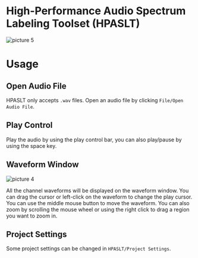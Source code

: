 # High-Performance Audio Spectrum Labeling Toolset (HPASLT)

![picture 5](/images/2023-01-22-22-16-53-hpaslt-use-demo.gif)

# Usage

## Open Audio File

HPASLT only accepts `.wav` files. Open an audio file by clicking `File/Open Audio File`.

## Play Control

Play the audio by using the play control bar, you can also play/pause by using the space key.

## Waveform Window

![picture 4](/images/2023-01-22-22-11-26-waveform-window.png)

All the channel waveforms will be displayed on the waveform window. You can drag the cursor or left-click on the waveform to change the play cursor. You can use the middle mouse button to move the waveform. You can also zoom by scrolling the mouse wheel or using the right click to drag a region you want to zoom in.

## Project Settings

Some project settings can be changed in `HPASLT/Project Settings`.
